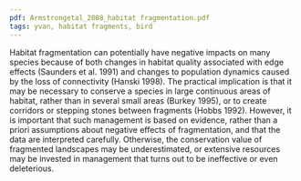 ```yaml
---
pdf: Armstrongetal_2008_habitat fragmentation.pdf
tags: yvan, habitat fragments, bird
---
```

Habitat fragmentation can potentially have negative
impacts on many species because of both changes
in habitat quality associated with edge effects
(Saunders et al. 1991) and changes to population
dynamics caused by the loss of connectivity (Hanski
1998). The practical implication is that it may be
necessary to conserve a species in large continuous
areas of habitat, rather than in several small areas
(Burkey 1995), or to create corridors or stepping
stones between fragments (Hobbs 1992). However,
it is important that such management is based on
evidence, rather than a priori assumptions about
negative effects of fragmentation, and that the data
are interpreted carefully. Otherwise, the conservation
value of fragmented landscapes may be
underestimated, or extensive resources may be
invested in management that turns out to be
ineffective or even deleterious.
